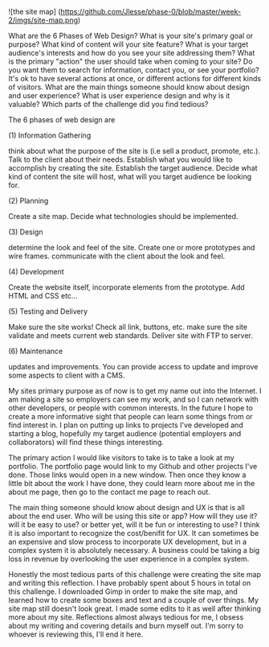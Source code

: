 ![the site map] (https://github.com/Jlesse/phase-0/blob/master/week-2/imgs/site-map.png)

What are the 6 Phases of Web Design?
What is your site's primary goal or purpose? What kind of content will your site feature?
What is your target audience's interests and how do you see your site addressing them?
What is the primary "action" the user should take when coming to your site? Do you want them to search for information, contact you, or see your portfolio? It's ok to have several actions at once, or different actions for different kinds of visitors.
What are the main things someone should know about design and user experience?
What is user experience design and why is it valuable?
Which parts of the challenge did you find tedious?

The 6 phases of web design are

(1) Information Gathering

think about what the purpose of the site is (i.e sell a product, promote, etc.). Talk to the client about their needs. Establish what you would like to accomplish by creating the site. Establish the target audience. Decide what kind of content the site will host, what will you target audience be looking for.

(2) Planning

Create a site map. Decide what technologies should be implemented.

(3) Design

determine the look and feel of the site. Create one or more prototypes and wire frames. communicate with the client about the look and feel.

(4) Development

Create the website itself, incorporate elements from the prototype. Add HTML and CSS etc...

(5) Testing and Delivery

Make sure the site works! Check all link, buttons, etc. make sure the site validate and meets current web standards. Deliver site with FTP to server.

(6) Maintenance

updates and improvements. You can provide access to update and improve some aspects to client with a CMS.

My sites primary purpose as of now is to get my name out into the Internet. I am making a site so employers can see my work, and so I can network with other developers, or people with common interests. In the future I hope to create a more informative sight that people can learn some things from or find interest in. I plan on putting up links to projects I've developed and starting a blog, hopefully my target audience (potential employers and collaborators) will find these things interesting.

The primary action I would like visitors to take is to take a look at my portfolio. The portfolio page would link to my Github and other projects I've done. Those links would open in a new window. Then once they know a little bit about the work I have done, they could learn more about me in the about me page, then  go to the contact me page to reach out.

The main thing someone should know about design and UX is that is all about the end user. Who will be using this site or app? How will they use it? will it be easy to use? or better yet, will it be fun or interesting to use? I think it is also important to recognize the cost/benifit for UX. It can sometimes be an expensive and slow process to incorporate UX development, but in a complex system it is absolutely necessary. A business could be taking a big loss in revenue by overlooking the user experience in a complex system.

Honestly the most tedious parts of this challenge were creating the site map and writing this reflection. I have probably spent about 5 hours in total on this challenge. I downloaded Gimp in order to make the site map, and learned how to create some boxes and text and a couple of over things. My site map still doesn't look great. I made some edits to it as well after thinking more about my site. Reflections almost always tedious for me, I obsess about my writing and covering details and burn myself out. I'm sorry to whoever is reviewing this, I'll end it here.

